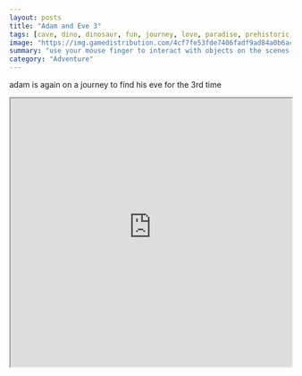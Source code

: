 ```yaml
---
layout: posts
title: "Adam and Eve 3"
tags: [cave, dino, dinosaur, fun, journey, love, paradise, prehistoric, adam, eden, eve, free, online, games, oyna, game, free, games, play, play, games]
image: "https://img.gamedistribution.com/4cf7fe53fde7406fadf9ad84a0b6ac59.jpg"
summary: "use your mouse finger to interact with objects on the scenes  free online games oyna game free games play play games"
category: "Adventure"
---
```


adam is again on a journey to find his eve for the 3rd time

<iframe width="100%" height="480px;" src="https://html5.gamedistribution.com/4cf7fe53fde7406fadf9ad84a0b6ac59/"></iframe>